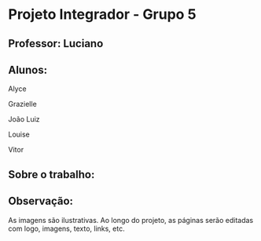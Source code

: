 # Projeto Integrador - Grupo 5


## Professor: Luciano


## Alunos: 
Alyce

Grazielle

João Luiz

Louise

Vitor


## Sobre o trabalho:


## Observação:

As imagens são ilustrativas. Ao longo do projeto, as páginas serão editadas com logo, imagens, texto, links, etc.
